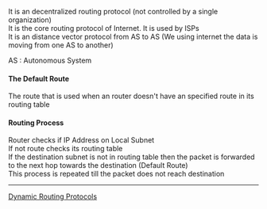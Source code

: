 It is an decentralized routing protocol (not controlled by a single organization)  
It is the core routing protocol of Internet. It is used by ISPs  
It is an distance vector protocol from AS to AS (We using internet the data is moving from one AS to another)

AS : Autonomous System

#### The Default Route

The route that is used when an router doesn't have an specified route in its routing table

#### Routing Process

Router checks if IP Address on Local Subnet  
If not route checks its routing table  
If the destination subnet is not in routing table then the packet is forwarded to the next hop towards the destination (Default Route)  
This process is repeated till the packet does not reach destination

---

[Dynamic Routing Protocols](../Dynamic%20Routing%20Protocols.md)
